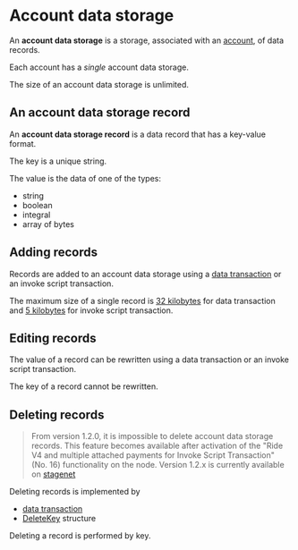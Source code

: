 # Account data storage

An **account data storage** is a storage, associated with an [account](/blockchain/account.md),  of data records.

Each account has a _single_ account data storage.

The size of an account data storage is unlimited.

## An account data storage record

An **account data storage record** is a data record that has a key-value format.

The key is a unique string.

The value is the data of one of the types:

* string
* boolean
* integral
* array of bytes

## Adding records

Records are added to an account data storage using a [data transaction](/blockchain/transaction-type/data-transaction.md) or an invoke script transaction.

The maximum size of a single record is [32 kilobytes](https://github.com/wavesplatform/Waves/blob/79442553314012cc0e2c1defca9d85f8a84e1770/lang/shared/src/main/scala/com/wavesplatform/lang/v1/ContractLimits.scala#L11) for data transaction and [5 kilobytes](https://github.com/wavesplatform/Waves/blob/79442553314012cc0e2c1defca9d85f8a84e1770/lang/shared/src/main/scala/com/wavesplatform/lang/v1/ContractLimits.scala#L20) for invoke script transaction.

## Editing records

The value of a record can be rewritten using a data transaction or an invoke script transaction.

The key of a record cannot be rewritten.

## Deleting records

> From version 1.2.0, it is impossible to delete account data storage records. This feature becomes available after activation of the "Ride V4 and multiple attached payments for Invoke Script Transaction" (No. 16) functionality on the node.
Version 1.2.x is currently available on [stagenet](/blockchain/blockchain-network/stage-network.md)

Deleting records is implemented by

- [data transaction](/blockchain/transaction-type/data-transaction.md)
- [DeleteKey](/ride/structures/common-structures/delete-key.md) structure

Deleting a record is performed by key.
